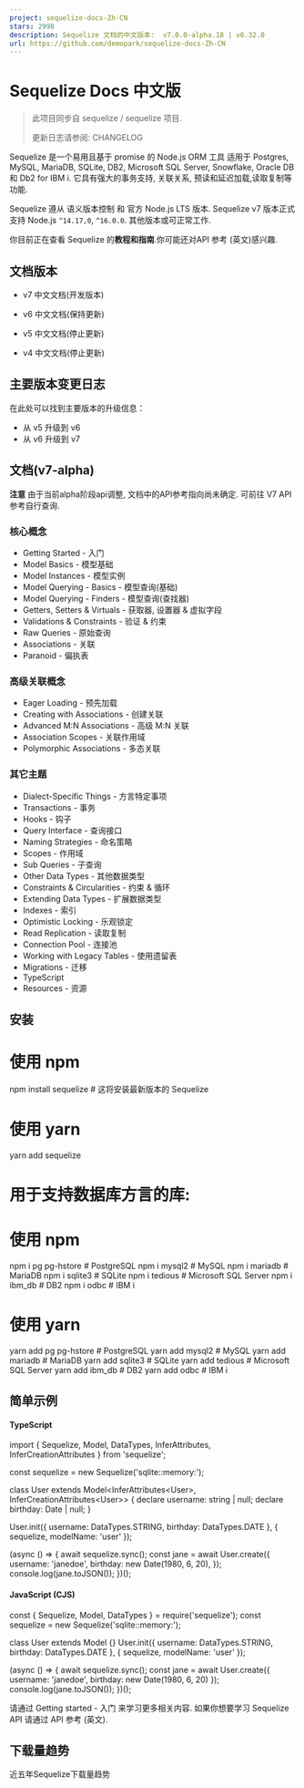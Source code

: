 ```yaml
---
project: sequelize-docs-Zh-CN
stars: 2998
description: Sequelize 文档的中文版本:  v7.0.0-alpha.18 | v6.32.0
url: https://github.com/demopark/sequelize-docs-Zh-CN
---
```


Sequelize Docs 中文版
==================

> 此项目同步自 sequelize / sequelize 项目.
> 
> 更新日志请参阅: CHANGELOG

Sequelize 是一个易用且基于 promise 的 Node.js ORM 工具 适用于 Postgres, MySQL, MariaDB, SQLite, DB2, Microsoft SQL Server, Snowflake, Oracle DB 和 Db2 for IBM i. 它具有强大的事务支持, 关联关系, 预读和延迟加载,读取复制等功能.

Sequelize 遵从 语义版本控制 和 官方 Node.js LTS 版本. Sequelize v7 版本正式支持 Node.js `^14.17,0`, `^16.0.0`. 其他版本或可正常工作.

你目前正在查看 Sequelize 的**教程和指南**.你可能还对API 参考 (英文)感兴趣.

文档版本
----

-   v7 中文文档(开发版本)
    
-   v6 中文文档(保持更新)
    
-   v5 中文文档(停止更新)
    
-   v4 中文文档(停止更新)
    

主要版本变更日志
--------

在此处可以找到主要版本的升级信息：

-   从 v5 升级到 v6
-   从 v6 升级到 v7

文档(v7-alpha)
------------

**注意** 由于当前alpha阶段api调整, 文档中的API参考指向尚未确定. 可前往 V7 API 参考自行查询.

### 核心概念

-   Getting Started - 入门
-   Model Basics - 模型基础
-   Model Instances - 模型实例
-   Model Querying - Basics - 模型查询(基础)
-   Model Querying - Finders - 模型查询(查找器)
-   Getters, Setters & Virtuals - 获取器, 设置器 & 虚拟字段
-   Validations & Constraints - 验证 & 约束
-   Raw Queries - 原始查询
-   Associations - 关联
-   Paranoid - 偏执表

### 高级关联概念

-   Eager Loading - 预先加载
-   Creating with Associations - 创建关联
-   Advanced M:N Associations - 高级 M:N 关联
-   Association Scopes - 关联作用域
-   Polymorphic Associations - 多态关联

### 其它主题

-   Dialect-Specific Things - 方言特定事项
-   Transactions - 事务
-   Hooks - 钩子
-   Query Interface - 查询接口
-   Naming Strategies - 命名策略
-   Scopes - 作用域
-   Sub Queries - 子查询
-   Other Data Types - 其他数据类型
-   Constraints & Circularities - 约束 & 循环
-   Extending Data Types - 扩展数据类型
-   Indexes - 索引
-   Optimistic Locking - 乐观锁定
-   Read Replication - 读取复制
-   Connection Pool - 连接池
-   Working with Legacy Tables - 使用遗留表
-   Migrations - 迁移
-   TypeScript
-   Resources - 资源

安装
--

# 使用 npm
npm install sequelize # 这将安装最新版本的 Sequelize
# 使用 yarn
yarn add sequelize

# 用于支持数据库方言的库:
# 使用 npm
npm i pg pg-hstore # PostgreSQL
npm i mysql2 # MySQL
npm i mariadb # MariaDB
npm i sqlite3 # SQLite
npm i tedious # Microsoft SQL Server
npm i ibm\_db # DB2
npm i odbc # IBM i

# 使用 yarn
yarn add pg pg-hstore # PostgreSQL
yarn add mysql2 # MySQL
yarn add mariadb # MariaDB
yarn add sqlite3 # SQLite
yarn add tedious # Microsoft SQL Server
yarn add ibm\_db # DB2
yarn add odbc # IBM i

简单示例
----

#### TypeScript

import { Sequelize, Model, DataTypes, InferAttributes, InferCreationAttributes } from 'sequelize';

const sequelize \= new Sequelize('sqlite::memory:');

class User extends Model<InferAttributes<User\>, InferCreationAttributes<User\>> {
  declare username: string | null;
  declare birthday: Date | null;
}

User.init({
  username: DataTypes.STRING,
  birthday: DataTypes.DATE
}, { sequelize, modelName: 'user' });

(async () \=> {
  await sequelize.sync();
  const jane \= await User.create({
    username: 'janedoe',
    birthday: new Date(1980, 6, 20),
  });
  console.log(jane.toJSON());
})();

#### JavaScript (CJS)

const { Sequelize, Model, DataTypes } \= require('sequelize');
const sequelize \= new Sequelize('sqlite::memory:');

class User extends Model {}
User.init({
  username: DataTypes.STRING,
  birthday: DataTypes.DATE
}, { sequelize, modelName: 'user' });

(async () \=> {
  await sequelize.sync();
  const jane \= await User.create({
    username: 'janedoe',
    birthday: new Date(1980, 6, 20)
  });
  console.log(jane.toJSON());
})();

请通过 Getting started - 入门 来学习更多相关内容. 如果你想要学习 Sequelize API 请通过 API 参考 (英文).

下载量趋势
-----

近五年Sequelize下载量趋势
